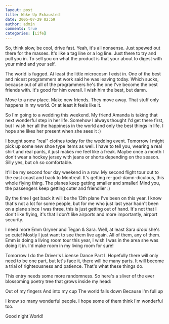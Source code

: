 ```yaml
---
layout: post
title: Wake Up Exhausted
date: 2005-07-29 02:59
author: admin
comments: true
categories: [Life]
---
```

So, think slow, be cool, drive fast.  Yeah, it&apos;s all nonsense.  Just spewed out there for the masses.  It&apos;s like a tag line or a log line.  Just there to try and pull you in.  To sell you on what the product is that your about to digest with your mind and your self.

The world is fugged.  At least the little microcosm I exist in.  One of the best and nicest programmers at work said he was leaving today.  Which sucks, because out of all of the programmers he&apos;s the one I&apos;ve become the best friends with.  It&apos;s good for him overall.  I wish him the best, but damn.

Move to a new place.  Make new friends.  They move away.  That stuff only happens in my world.  Or at least it feels like it.

So I&apos;m going to a wedding this weekend.  My friend Amanda is taking that next wonderful step in her life.  Somehow I always thought I&apos;d get there first, but I wish her all the happiness in the world and only the best things in life.  I hope she likes her present when she sees it :)

I bought some "real" clothes today for the wedding event.  Tomorrow I might pick up some new shoe type items as well.  I have to tell you, wearing a real shirt and real pants, it just makes me feel like a freak.  Maybe once a month I don&apos;t wear a hockey jersey with jeans or shorts depending on the season.  Silly yes, but oh so comfortable.

It&apos;ll be my second four day weekend in a row.  My second flight tour out to the east coast and back to Montreal.  It&apos;s getting re-god-damn-diculous, this whole flying thing.  The planes keep getting smaller and smaller!  Mind you, the passengers keep getting cuter and friendlier :)

By the time I get back it will be the 13th plane I&apos;ve been on this year.  I know that&apos;s not a lot for some people, but for me who just last year hadn&apos;t been on a plane since I was three, this is just getting out of hand.  It&apos;s not that I don&apos;t like flying, it&apos;s that I don&apos;t like airports and more importantly, airport security.

I need more Emm Gryner and Tegan &amp; Sara.  Well, at least Sara *drool* she&apos;s so cute!  Mostly I just want to see them live again.  All of them, any of them.  Emm is doing a living room tour this year, I wish I was in the area she was doing it in.  I&apos;d make room in my living room for sure!

Tomorrow I do the Driver&apos;s License Dance Part I.  Hopefully there will only need to be one part, but let&apos;s face it, there will be many parts.  It will become a trial of righteousness and patience.  That&apos;s what these things do.

This entry needs some more randomness.  So here&apos;s a sliver of the ever blossoming poetry tree that grows inside my head:

Out of my fingers
And into my cup
The world falls down
Because I&apos;m full up

I know so many wonderful people.  I hope some of them think I&apos;m wonderful too.

Good night World!
